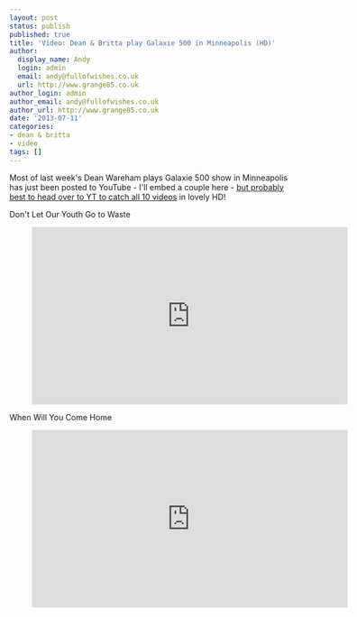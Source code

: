 ```yaml
---
layout: post
status: publish
published: true
title: 'Video: Dean & Britta play Galaxie 500 in Minneapolis (HD)'
author:
  display_name: Andy
  login: admin
  email: andy@fullofwishes.co.uk
  url: http://www.grange85.co.uk
author_login: admin
author_email: andy@fullofwishes.co.uk
author_url: http://www.grange85.co.uk
date: '2013-07-11'
categories:
- dean & britta
- video
tags: []
---
```

<p>Most of last week's Dean Wareham plays Galaxie 500 show in Minneapolis has just been posted to YouTube - I'll embed a couple here - <a href="http://www.youtube.com/user/heyitsrickjamesbch?feature=watch">but probably best to head over to YT to catch all 10 videos</a> in lovely HD!</p>
<p>Don't Let Our Youth Go to Waste<br />
</p>
<figure class="caption aligncenter"><iframe width="560" height="315" src="https://www.youtube.com/embed/paT3oyZdg2o" frameborder="0" allowfullscreen></iframe><figcaption class="caption-text"></figcaption></figure>
<p>When Will You Come Home<br />
</p>
<figure class="caption aligncenter"><iframe width="560" height="315" src="https://www.youtube.com/embed/o0Nx5suT9lI" frameborder="0" allowfullscreen></iframe><figcaption class="caption-text"></figcaption></figure>
